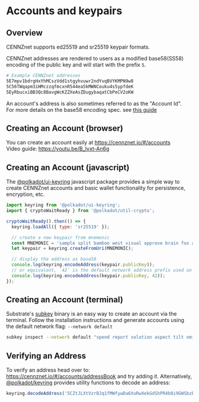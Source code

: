 # Accounts and keypairs

## Overview

CENNZnet supports ed25519 and sr25519 keypair formats.

CENNZnet addresses are rendered to users as a modified base58(SS58) encoding of the public key and will start with the prefix `5`.

```bash
# Example CENNZnet addresses
5E7mpv1bdrgHxYhMCszVdd1stgyhvuwr2ndYvqBVYKMPN9w8
5C56TWqapm3iHMczzqfmcxnR544ea5kMWNCouku4s5ypfdeK
5EyRbucxiBB3Qc8BavgWcKZZXeAsZDugybaqatCbPeCV2oKW
```

An account's address is also sometimes referred to as the "Account Id".  
For more details on the base58 encoding spec. see [this guide](https://github.com/paritytech/substrate/wiki/External-Address-Format-(SS58))

## Creating an Account (browser)
You can create an account easily at https://cennznet.io/#/accounts  
Video guide: https://youtu.be/B_lvxt-An6g

## Creating an Account (javascript)
The [@polkadot/ui-keyring](https://www.npmjs.com/package/@polkadot/ui-keyring) javascript package provides a simple way to create CENNZnet accounts and basic wallet functionality for persistence, encryption, etc.

```javascript
import keyring from '@polkadot/ui-keyring';
import { cryptoWaitReady } from '@polkadot/util-crypto';

cryptoWaitReady().then(() => {
  keyring.loadAll({ type: 'sr25519' });

  // create a new keypair from mnemonic
  const MNEMONIC = 'sample split bamboo west visual approve brain fox arch impact relief smile';
  let keypair = keyring.createFromUri(MNEMONIC);

  // display the address as base58
  console.log(keyring.encodeAddress(keypair.publicKey));
  // or equivalent, `42` is the default network address prefix used on CENNZnet
  console.log(keyring.encodeAddress(keypair.publicKey, 42));
});
```

## Creating an Account (terminal)

Substrate's [subkey](https://substrate.dev/docs/en/knowledgebase/integrate/subkey) binary is an easy way to create an account via the terminal.
Follow the installation instructions and generate accounts using the default network flag: `--network default`

```bash
subkey inspect --network default "spend report solution aspect tilt omit market cancel what type cave author"
```

## Verifying an Address
To verify an address head over to: https://cennznet.io/#/accounts/addressBook and try adding it.
Alternatively, [@polkadot/keyring](https://www.npmjs.com/package/@polkadot/keyring) provides utility functions to decode an address:

```javascript
keyring.decodeAddress('5CZtJLXtVzrBJq1fMWfywDa6XuRwXekGdShPR4b8i9GWSbzB');
```
